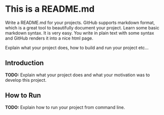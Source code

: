 # This is a README.md

Write a README.md for your projects. GitHub supports markdown format, which is
a great tool to beautifully document your project. Learn some basic markdown
syntax. It is very easy. You write in plain text with some syntax and GitHub
renders it into a nice html page.

Explain what your project does, how to build and run your project etc...

## Introduction

**TODO:** Explain what your project does and what your motivation was to
develop this project.

## How to Run

**TODO:** Explain how to run your project from command line.

